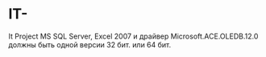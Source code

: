 # IT-
It Project
MS SQL Server, Excel 2007 и драйвер Microsoft.ACE.OLEDB.12.0 должны быть одной версии 32 бит. или 64 бит.
 
